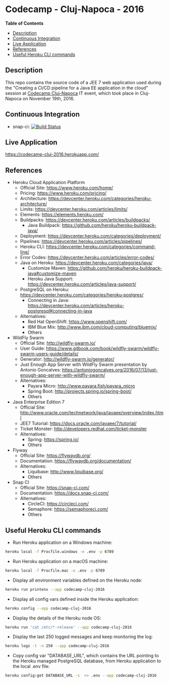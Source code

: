 # Codecamp - Cluj-Napoca - 2016
**Table of Contents**  
- [Description](#description)  
- [Continuous Integration](#ci)  
- [Live Application](#live-application)  
- [References](#references)  
- [Useful Heroku CLI commands](#heroku-cli-commands)  

<a name="description">Description</a>
--
This repo contains the source code of a JEE 7 web application used during the "Creating a CI/CD pipeline for a Java EE application in the cloud" session at [Codecamp Cluj-Napoca](http://cluj.codecamp.ro/) IT event, which took place in Cluj-Napoca on November 19th, 2016.  

<a name="ci">Continuous Integration</a>
--
* snap-ci: [![Build Status](https://snap-ci.com/satrapu/codecamp-cluj-2016/branch/master/build_image)](https://snap-ci.com/satrapu/codecamp-cluj-2016/branch/master)

<a name="live-application">Live Application</a>
-- 
https://codecamp-cluj-2016.herokuapp.com/

<a name="references">References</a>
--
* Heroku Cloud Application Platform
  * Official Site: https://www.heroku.com/home/
  * Pricing: https://www.heroku.com/pricing/
  * Architecture: https://devcenter.heroku.com/categories/heroku-architecture/
  * Limits: https://devcenter.heroku.com/articles/limits/
  * Elements: https://elements.heroku.com/
  * Buildpacks: https://devcenter.heroku.com/articles/buildpacks/
    * Java Buildpack: https://github.com/heroku/heroku-buildpack-java/ 
  * Deployment: https://devcenter.heroku.com/categories/deployment/
  * Pipelines: https://devcenter.heroku.com/articles/pipelines/
  * Heroku CLI: https://devcenter.heroku.com/categories/command-line/
  * Error Codes: https://devcenter.heroku.com/articles/error-codes/
  * Java on Heroku: https://devcenter.heroku.com/categories/java/
    * Customize Maven: https://github.com/heroku/heroku-buildpack-java#customize-maven
    * Heroku Java Support: https://devcenter.heroku.com/articles/java-support/  
  * PostgreSQL on Heroku: https://devcenter.heroku.com/categories/heroku-postgres/
    * Connecting in Java: https://devcenter.heroku.com/articles/heroku-postgresql#connecting-in-java
  * Alternatives:
    * Red Hat OpenShift: https://www.openshift.com/  
    * IBM Blue Mix: http://www.ibm.com/cloud-computing/bluemix/
    * Others
* WildFly Swarm
    * Official Site: http://wildfly-swarm.io/
    * User Guide: https://www.gitbook.com/book/wildfly-swarm/wildfly-swarm-users-guide/details/
    * Generator: http://wildfly-swarm.io/generator/
    * Just Enough App Server with WildFly Swarm presentation by Antonio Goncalves: https://antoniogoncalves.org/2016/07/13/just-enough-app-server-with-wildfly-swarm/
    * Alternatives:
      * Payara Micro: http://www.payara.fish/payara_micro
      * Spring Boot: http://projects.spring.io/spring-boot/
      * Others
* Java Enterprise Edition 7
  * Official Site: http://www.oracle.com/technetwork/java/javaee/overview/index.html
  * JEE7 Tutorial: https://docs.oracle.com/javaee/7/tutorial/
  * Ticket Monster: http://developers.redhat.com/ticket-monster
  * Alternatives:
    * Spring: https://spring.io/
    * Others
* Flyway
    * Official Site: https://flywaydb.org/
    * Documentation: https://flywaydb.org/documentation/
    * Alternatives:
        * Liquibase: http://www.liquibase.org/
        * Others
* Snap CI
    * Official Site: https://snap-ci.com/
    * Documentation: https://docs.snap-ci.com/
    * Alternatives:
        * CircleCI: https://circleci.com/
        * Semaphore: https://semaphoreci.com/
        * Others
        
<a name="heroku-cli-commands">Useful Heroku CLI commands</a>
--
* Run Heroku application on a Windows machine:
```bash
heroku local -f Procfile.windows -e .env -p 6789
```

* Run Heroku application on a macOS machine:
```bash
heroku local -f Procfile.mac -e .env -p 6789
```

* Display all environment variables defined on the Heroku node:
```bash
heroku run printenv --app codecamp-cluj-2016
```

* Display all config vars defined inside the Heroku application:
```bash
heroku config --app codecamp-cluj-2016
```

* Display the details of the Heroku node OS:
```bash
heroku run 'cat /etc/*-release' --app codecamp-cluj-2016
```

* Display the last 250 logged messages and keep monitoring the log:
```bash
heroku logs -t -n 250 --app codecamp-cluj-2016
```

* Copy config var "DATABASE_URL", which contains the URL pointing to the Heroku managed PostgreSQL database, from Heroku application to the local .env file:
```bash
heroku config:get DATABASE_URL -s  >> .env --app codecamp-cluj-2016
```
